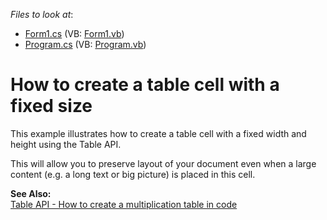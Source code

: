 <!-- default file list -->
*Files to look at*:

* [Form1.cs](./CS/Form1.cs) (VB: [Form1.vb](./VB/Form1.vb))
* [Program.cs](./CS/Program.cs) (VB: [Program.vb](./VB/Program.vb))
<!-- default file list end -->
# How to create a table cell with a fixed size


<p>This example illustrates how to create a table cell with a fixed width and height using the Table API.</p><p>This will allow you to preserve layout of your document even when a large content (e.g. a long text or big picture) is placed in this cell.</p><p><strong>See </strong><strong>A</strong><strong>lso:</strong><br />
<a href="https://www.devexpress.com/Support/Center/p/E3231">Table API - How to create a multiplication table in code</a></p>

<br/>


